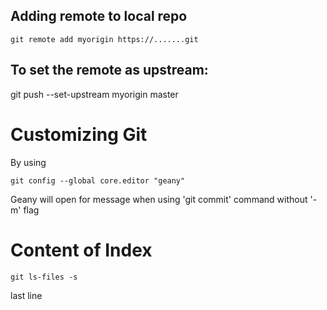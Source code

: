 ## Adding remote to local repo

`git remote add myorigin https://.......git`

## To set the remote as upstream:

git push --set-upstream myorigin master

# Customizing Git
By using 

`git config --global core.editor "geany"`

Geany will open for message when using 'git commit' command without '-m' flag

# Content of Index

`git ls-files -s`

last line




